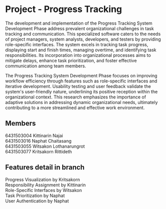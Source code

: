 # Project - Progress Tracking
The development and implementation of the Progress Tracking System Development Phase address prevalent organizational challenges in task tracking and communication. This specialized software caters to the needs of project managers, system analysts, developers, and testers by providing role-specific interfaces. The system excels in tracking task progress, displaying start and finish times, managing overtime, and identifying task responsibilities. Its incorporation into organizational processes aims to mitigate delays, enhance task prioritization, and foster effective communication among team members.

The Progress Tracking System Development Phase focuses on improving workflow efficiency through features such as role-specific interfaces and iterative development. Usability testing and user feedback validate the system's user-friendly nature, underlining its positive reception within the organizational context. This research emphasizes the importance of adaptive solutions in addressing dynamic organizational needs, ultimately contributing to a more streamlined and effective work environment.
## Members
6431503004 Kittinarin Najai\
6431503016 Naphat Chaitasang\
6431503055 Witsakon Lothanarungrot\
6431503077 Kritsakorn Rittideth

## Features detail in branch
Progress Visualization by Kritsakorn\
Responsibility Assignment by Kittinarin\
Role-Specific Interfaces by Witsakon\
Task Prioritization by Naphat\
User Authentication by Naphat
